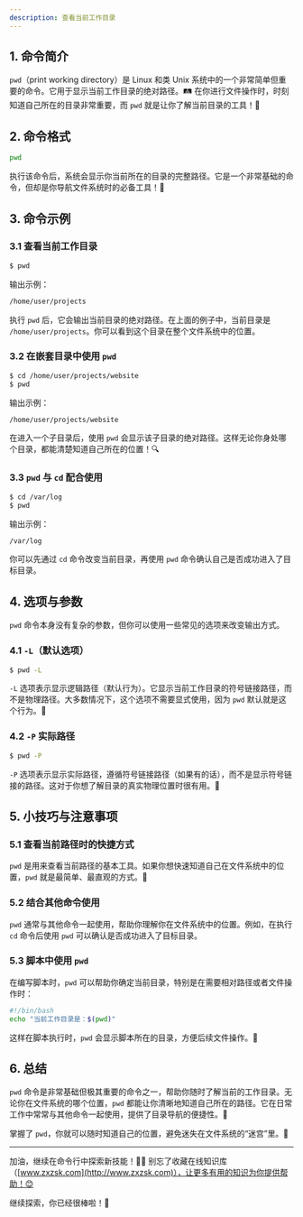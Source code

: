 ```yaml
---
description: 查看当前工作目录
---
```


## 1. 命令简介

`pwd`（print working directory）是 Linux 和类 Unix 系统中的一个非常简单但重要的命令。它用于显示当前工作目录的绝对路径。🛤️ 在你进行文件操作时，时刻知道自己所在的目录非常重要，而 `pwd` 就是让你了解当前目录的工具！🚀

## 2. 命令格式

```bash
pwd
```

执行该命令后，系统会显示你当前所在的目录的完整路径。它是一个非常基础的命令，但却是你导航文件系统时的必备工具！📂

## 3. 命令示例

### 3.1 **查看当前工作目录**

```bash
$ pwd
```

输出示例：

```bash
/home/user/projects
```

执行 `pwd` 后，它会输出当前目录的绝对路径。在上面的例子中，当前目录是 `/home/user/projects`。你可以看到这个目录在整个文件系统中的位置。

### 3.2 **在嵌套目录中使用 `pwd`**

```bash
$ cd /home/user/projects/website
$ pwd
```

输出示例：

```bash
/home/user/projects/website
```

在进入一个子目录后，使用 `pwd` 会显示该子目录的绝对路径。这样无论你身处哪个目录，都能清楚知道自己所在的位置！🔍

### 3.3 **`pwd` 与 `cd` 配合使用**

```bash
$ cd /var/log
$ pwd
```

输出示例：

```bash
/var/log
```

你可以先通过 `cd` 命令改变当前目录，再使用 `pwd` 命令确认自己是否成功进入了目标目录。

## 4. 选项与参数

`pwd` 命令本身没有复杂的参数，但你可以使用一些常见的选项来改变输出方式。

### 4.1 **`-L`（默认选项）**

```bash
$ pwd -L
```

`-L` 选项表示显示逻辑路径（默认行为）。它显示当前工作目录的符号链接路径，而不是物理路径。大多数情况下，这个选项不需要显式使用，因为 `pwd` 默认就是这个行为。🔄

### 4.2 **`-P`  实际路径** 

```bash
$ pwd -P
```

`-P` 选项表示显示实际路径，遵循符号链接路径（如果有的话），而不是显示符号链接的路径。这对于你想了解目录的真实物理位置时很有用。🔗

## 5. 小技巧与注意事项

### 5.1 **查看当前路径时的快捷方式**

`pwd` 是用来查看当前路径的基本工具。如果你想快速知道自己在文件系统中的位置，`pwd` 就是最简单、最直观的方式。📍

### 5.2 **结合其他命令使用**

`pwd` 通常与其他命令一起使用，帮助你理解你在文件系统中的位置。例如，在执行 `cd` 命令后使用 `pwd` 可以确认是否成功进入了目标目录。

### 5.3 **脚本中使用 `pwd`**

在编写脚本时，`pwd` 可以帮助你确定当前目录，特别是在需要相对路径或者文件操作时：

```bash
#!/bin/bash
echo "当前工作目录是：$(pwd)"
```

这样在脚本执行时，`pwd` 会显示脚本所在的目录，方便后续文件操作。📜

## 6. 总结

`pwd` 命令是非常基础但极其重要的命令之一，帮助你随时了解当前的工作目录。无论你在文件系统的哪个位置，`pwd` 都能让你清晰地知道自己所在的路径。它在日常工作中常常与其他命令一起使用，提供了目录导航的便捷性。📂

掌握了 `pwd`，你就可以随时知道自己的位置，避免迷失在文件系统的“迷宫”里。🎯

---

加油，继续在命令行中探索新技能！💪🏻 别忘了收藏在线知识库（[www.zxzsk.com](http://www.zxzsk.com)），让更多有用的知识为你提供帮助！😊

继续探索，你已经很棒啦！🌟